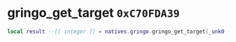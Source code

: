 # gringo_get_target `0xC70FDA39`

```lua
local result --[[ integer ]] = natives.gringo.gringo_get_target(_unk0 --[[ integer ]])
```